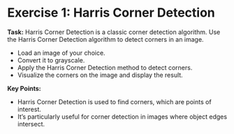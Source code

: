 # **Exercise 1: Harris Corner Detection**

**Task:** Harris Corner Detection is a classic corner detection algorithm. Use the Harris Corner Detection algorithm to detect corners in an image.

* Load an image of your choice.
* Convert it to grayscale.
* Apply the Harris Corner Detection method to detect corners.
* Visualize the corners on the image and display the result.

**Key Points:**

* Harris Corner Detection is used to find corners, which are points of interest.
* It’s particularly useful for corner detection in images where object edges intersect.
